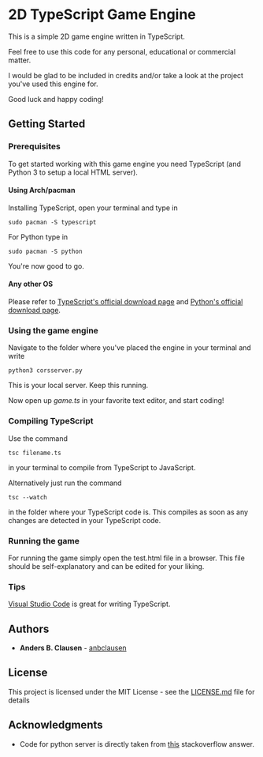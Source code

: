 # 2D TypeScript Game Engine

This is a simple 2D game engine written in TypeScript.

Feel free to use this code for any personal, educational or commercial matter.

I would be glad to be included in credits and/or take a look at the project you've used this engine for.

Good luck and happy coding!

## Getting Started

### Prerequisites

To get started working with this game engine you need TypeScript (and Python 3 to setup a local HTML server). 

#### Using Arch/pacman

Installing TypeScript, open your terminal and type in 

```
sudo pacman -S typescript
```

For Python type in

```
sudo pacman -S python
```

You're now good to go.

#### Any other OS

Please refer to [TypeScript's official download page](https://www.typescriptlang.org/index.html#download-links) and [Python's official download page](https://www.python.org/downloads/).

### Using the game engine

Navigate to the folder where you've placed the engine in your terminal and write 

```
python3 corsserver.py
```

This is your local server. Keep this running.

Now open up *game.ts* in your favorite text editor, and start coding!

### Compiling TypeScript

Use the command

```
tsc filename.ts
```

in your terminal to compile from TypeScript to JavaScript.

Alternatively just run the command

```
tsc --watch
```

in the folder where your TypeScript code is. This compiles as soon as any changes are detected in your TypeScript code.

### Running the game

For running the game simply open the test.html file in a browser. This file should be self-explanatory and can be edited for your liking.

### Tips

[Visual Studio Code](https://code.visualstudio.com/) is great for writing TypeScript.

## Authors

* **Anders B. Clausen** - [anbclausen](https://github.com/anbclausen)

## License

This project is licensed under the MIT License - see the [LICENSE.md](LICENSE.md) file for details

## Acknowledgments

* Code for python server is directly taken from [this](https://stackoverflow.com/a/21957017) stackoverflow answer.
